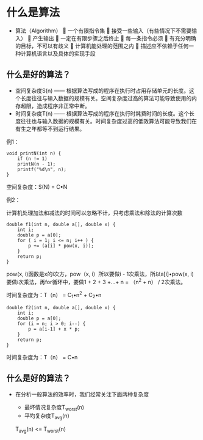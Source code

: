 # 什么是算法 #

- 算法（Algorithm）
 一个有限指令集
 接受一些输入（有些情况下不需要输入）
 产生输出
 一定在有限步骤之后终止
 每一条指令必须
	 有充分明确的目标，不可以有歧义
	 计算机能处理的范围之内
	 描述应不依赖于任何一种计算机语言以及具体的实现手段

## 什么是好的算法？ ##
- 空间复杂度S(n) —— 根据算法写成的程序在执行时占用存储单元的长度。这个长度往往与输入数据的规模有关。空间复杂度过高的算法可能导致使用的内存超限，造成程序非正常中断。
- 时间复杂度T(n) —— 根据算法写成的程序在执行时耗费时间的长度。这个长度往往也与输入数据的规模有关。时间复杂度过高的低效算法可能导致我们在有生之年都等不到运行结果。

例1：

	void printN(int n) {
		if (n != 1) 
		printN(n - 1); 
		printf("%d\n", n);
	}

空间复杂度：S(N) = C&bull;N

例2：

计算机处理加法和减法的时间可以忽略不计，只考虑乘法和除法的计算次数

	double f1(int n, double a[], double x) {
		int i;
		double p = a[0];
		for ( i = 1; i <= n; i++ ) {
			p += (a[i] * pow(x, i));
		}
		return p;
	}

pow(x, i)函数是x的i次方，pow（x, i）所以要做i - 1次乘法，所以a[i]&bull;pow(x, i)要做i次乘法，再for循环中，要做1 + 2 + 3 +...+ n = （n<sup>2</sup> + n） / 2次乘法。

时间复杂度为：T（n） = C<sub>1</sub>&bull;n<sup>2</sup> + C<sub>2</sub>&bull;n

	double f2(int n, double a[], double x) {
		int i;
		double p = a[0];
		for (i = n; i > 0; i--) {
			p = a[i-1] + x * p;
		}
		return p;
	}

时间复杂度为：T（n） = C•n

## 什么是好的算法？ ##

- 在分析一般算法的效率时，我们经常关注下面两种复杂度
	- 最坏情况复杂度T<sub>worst</sub>(n)
	- 平均复杂度T<sub>avg</sub>(n)

	T<sub>avg</sub>(n) <= T<sub>worst</sub>(n)
